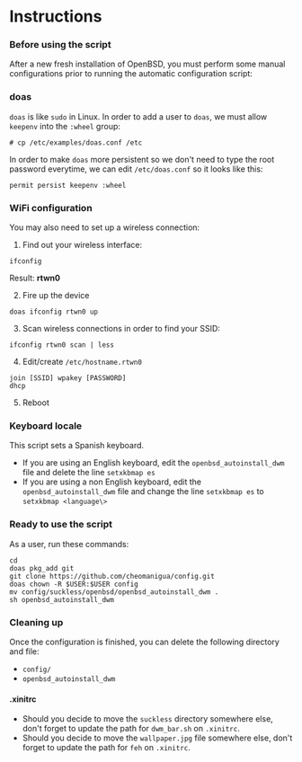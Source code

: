 # Instructions


### Before using the script

After a new fresh installation of OpenBSD, you must perform some manual configurations prior to running the automatic configuration script:

### doas

`doas` is like `sudo` in Linux. In order to add a user to `doas`, we must allow `keepenv` into the `:wheel` group:

`# cp /etc/examples/doas.conf /etc`

In order to make `doas` more persistent so we don't need to type the root password everytime, we can edit `/etc/doas.conf` so it looks like this:

`permit persist keepenv :wheel`


### WiFi configuration

You may also need to set up a wireless connection:

1. Find out your wireless interface:
```
ifconfig
```
Result: **rtwn0**

2. Fire up the device
```
doas ifconfig rtwn0 up
```

3. Scan wireless connections in order to find your SSID:
```
ifconfig rtwn0 scan | less
```

4. Edit/create `/etc/hostname.rtwn0`
```
join [SSID] wpakey [PASSWORD]
dhcp
```

5. Reboot

### Keyboard locale

This script sets a Spanish keyboard. 
- If you are using an English keyboard, edit the `openbsd_autoinstall_dwm` file and delete the line `setxkbmap es`
- If you are using a non English keyboard, edit the `openbsd_autoinstall_dwm` file and change the line `setxkbmap es` to `setxkbmap <language\>`

### Ready to use the script

As a user, run these commands:

```
cd
doas pkg_add git
git clone https://github.com/cheomanigua/config.git
doas chown -R $USER:$USER config
mv config/suckless/openbsd/openbsd_autoinstall_dwm .
sh openbsd_autoinstall_dwm
```

### Cleaning up

Once the configuration is finished, you can delete the following directory and file:
- `config/`
- `openbsd_autoinstall_dwm`

#### .xinitrc

- Should you decide to move the `suckless` directory somewhere else, don't forget to update the path for `dwm_bar.sh` on `.xinitrc`.
- Should you decide to move the `wallpaper.jpg` file somewhere else, don't forget to update the path for `feh` on `.xinitrc`.

